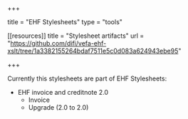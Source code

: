 +++

title = "EHF Stylesheets"
type = "tools"

[[resources]]
title = "Stylesheet artifacts"
url = "https://github.com/difi/vefa-ehf-xslt/tree/1a3382155264bdaf7511e5c0d083a624943ebe95"

+++

Currently this stylesheets are part of EHF Stylesheets:

* EHF invoice and creditnote 2.0
  * Invoice
  * Upgrade (2.0 to 2.0)

